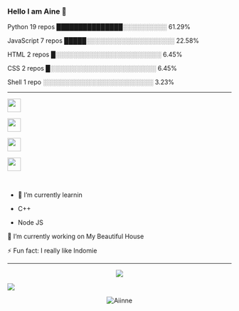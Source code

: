 ### Hello I am Aine 👋 
Python                   19 repos            ███████████████░░░░░░░░░░   61.29% 

JavaScript               7 repos             █████░░░░░░░░░░░░░░░░░░░░   22.58% 

HTML                     2 repos             █░░░░░░░░░░░░░░░░░░░░░░░░   6.45% 

CSS                      2 repos             █░░░░░░░░░░░░░░░░░░░░░░░░   6.45% 

Shell                    1 repo              ░░░░░░░░░░░░░░░░░░░░░░░░░   3.23%



------

<p align='center'>

  <a href="https://wa.me/+393271166550?text=hi"><img height="30" src="https://telegra.ph/file/74e742d63924a4b4cd625.jpg"></a>

  <a href="https://facebook.com/mayo"><img height="30" src="https://telegra.ph/file/0aa5e722cc8ef66a7b3d2.jpg"></a>

  <a href="https://mez.ink/anemio"><img height="30" src="https://telegra.ph/file/e060e09151c3e49652078.jpg"></a>

  <a href="https://instagram.com/a_e_b_2003"><img height="30" src="https://raw.githubusercontent.com/TobyG74/TobyG74/main/instagram.jpg"></a>

</p>

</br>

  

<p align='center'>

- 🌱 I’m currently learnin

</p>

<p align='center'>

   - C++

</p>

<p align='center'>

  - Node JS

</p>

<p align='center'>

🔭 I’m currently working on My Beautiful House

</p>

<p align='center'>

   ⚡ Fun fact: I really like Indomie

 </p>

   

 ------

<p align="center"><a href="https://github.com/Aiinne"><img src="https://github-readme-stats.vercel.app/api?username=Aiinne&show_icons=true&theme=tokyonight"></a></p>

<p align="center">

  <a href="https://github.com/aiinne"><img src="https://github-readme-stats.vercel.app/api/top-langs?username=Aiinne&bg_color=30,e96443,904e95&title_color=fff&text_color=fff&hide_border=true&show_icons=true&layout=compact" /></a>

</p>

<p align="center"> <img src="https://github-readme-streak-stats.herokuapp.com/?user=Aiinne&" alt="Aiinne" /></p>

